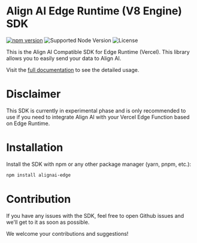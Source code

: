 # Align AI Edge Runtime (V8 Engine) SDK

[![npm version](https://badge.fury.io/js/alignai-edge.svg)](https://badge.fury.io/js/alignai)
![Supported Node Version](https://img.shields.io/node/v/alignai-edge)
![License](https://img.shields.io/github/license/coxwave/alignai-sdk-edge)

This is the Align AI Compatible SDK for Edge Runtime (Vercel). This library allows you to easily send your data to Align AI.

Visit the [full documentation](https://docs.tryalign.ai/node-sdk.html) to see the detailed usage.

# Disclaimer

This SDK is currently in experimental phase and is only recommended to use if you need to integrate Align AI with your Vercel Edge Function based on Edge Runtime.

# Installation

Install the SDK with npm or any other package manager (yarn, pnpm, etc.):

```bash
npm install alignai-edge
```

# Contribution

If you have any issues with the SDK, feel free to open Github issues and we'll get to it as soon as possible.

We welcome your contributions and suggestions!